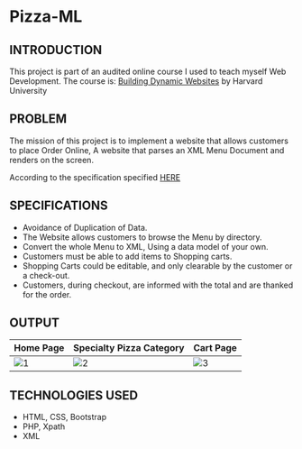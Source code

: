 # Pizza-ML

## INTRODUCTION
This project is part of an audited online course I used to teach myself Web Development. The course is: [Building Dynamic Websites](http://cs75.tv/2012/summer/) by Harvard University

## PROBLEM
The mission of this project is to implement a website that allows customers to place Order Online, A website that parses an XML Menu Document and renders on the screen. 

According to the specification specified [HERE](http://cdn.cs75.net/2012/summer/projects/2/project2.pdf)

## SPECIFICATIONS

* Avoidance of Duplication of Data.
* The Website allows customers to browse the Menu by directory.
* Convert the whole Menu to XML, Using a data model of your own.
* Customers must be able to add items to Shopping carts.
* Shopping Carts could be editable, and only clearable by the customer or a check-out.
* Customers, during checkout, are informed with the total and are thanked for the order.
  
## OUTPUT
  
| Home Page | Specialty Pizza Category| Cart Page  | 
| ------------- | ------------- | ------------- |
|![1](https://pro2-bar-s3-cdn-cf6.myportfolio.com/2f8130c4f42d2cd607ed05630331d80c/0bae4ad7-a868-4ce2-af22-ef9826fe97f5_rw_600.jpeg?h=90a82320abda796ce827fff5bbc32d3a)|![2](https://pro2-bar-s3-cdn-cf4.myportfolio.com/2f8130c4f42d2cd607ed05630331d80c/fec496b0-6430-44a1-ae64-2202205b1149_rw_600.jpeg?h=e95285ae28c487ed6d76024b1c1a43a5)|![3](https://pro2-bar-s3-cdn-cf1.myportfolio.com/2f8130c4f42d2cd607ed05630331d80c/c8ac4071-5f63-4bd8-85c7-919ed01702db_rw_600.jpeg?h=ad42d164a591845624a6bc35f7376ea1)|

## TECHNOLOGIES USED

*    HTML, CSS, Bootstrap
*    PHP, Xpath
*    XML


